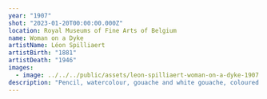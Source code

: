 ```yaml
---
year: "1907"
shot: "2023-01-20T00:00:00.000Z"
location: Royal Museums of Fine Arts of Belgium
name: Woman on a Dyke
artistName: Léon Spilliaert
artistBirth: "1881"
artistDeath: "1946"
images:
  - image: ../../../public/assets/leon-spilliaert-woman-on-a-dyke-1907.jpg
description: "Pencil, watercolour, gouache and white gouache, coloured pencil on paper "
---
```

